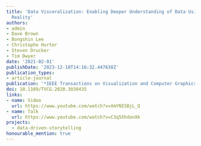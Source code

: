 ```yaml
---
title: 'Data Visceralization: Enabling Deeper Understanding of Data Using Virtual
  Reality'
authors:
- admin
- Dave Brown
- Bongshin Lee
- Christophe Hurter
- Steven Drucker
- Tim Dwyer
date: '2021-02-01'
publishDate: '2023-12-18T14:16:32.447638Z'
publication_types:
- article-journal
publication: '*IEEE Transactions on Visualization and Computer Graphics*'
doi: 10.1109/TVCG.2020.3030435
links:
- name: Video
  url: https://www.youtube.com/watch?v=XmYNISBjL_Q
- name: Talk
  url: https://www.youtube.com/watch?v=C3q5XhdanXk
projects:
  - data-driven-storytelling
honourable_mention: true
---
```

